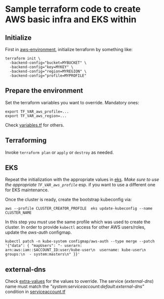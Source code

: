 # Sample terraform code to create AWS basic infra and EKS within

## Initialize

First in [aws-environment](./aws-environment), initialize terraform by something like:
```
terraform init \
  -backend-config="bucket=MYBUCKET" \
  -backend-config="key=MYKEY" \
  -backend-config="region=MYREGION" \
  -backend-config="profile=MYPROFILE" 
```
## Prepare the environment

Set the terraform variables you want to override. Mandatory ones:
```
export TF_VAR_aws_profile=...
export TF_VAR_aws_region=...
```
Check [variables.tf](./variables.tf) for others.

## Terraforming

Invoke `terraform plan` or `apply` or `destroy` as needed.

## EKS

Repeat the initialization with the appropriate values in [eks](./eks).
*Make sure to use the appropriate `TF_VAR_aws_profile`* esp. if you want to use a different one for EKS maintenance.

Once the cluster is ready, create the bootstrap kubeconfig via:
```
aws --profile CLUSTER_CREATOR_PROFILE  eks update-kubeconfig --name CLUSTER_NAME
```
In this step you *must* use the same profile which was used to create the cluster.
In order to provide `kubectl` access for other AWS users/roles, update the _aws-auth_ configmap.

```
kubectl patch -n kube-system configmap/aws-auth --type merge --patch '{"data": { "mapUsers": "- userarn: arn:aws:iam::$ACCOUNT_ID:user/kube-user\n  username: kube-user\n  groups:\n  - system:masters\n" }}'
```

## external-dns

Check [extra-values](./helm-charts/external-dns/extra-values.yml) for the values to override.
The service (_external-dns_) name must match the _"system:serviceaccount:default:external-dns"_ condition in [serviceaccount.tf](./eks/serviceaccount.tf)



